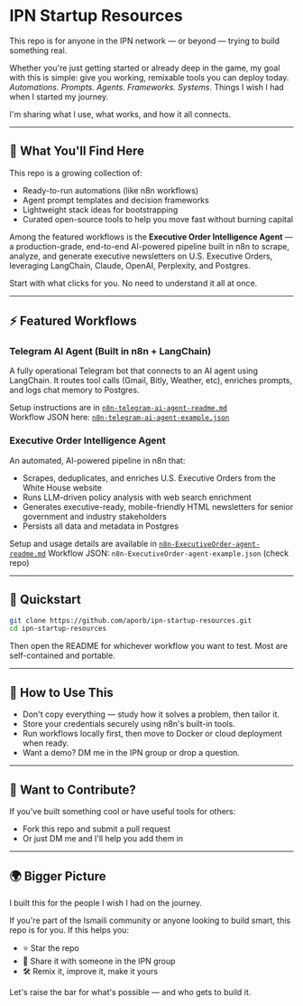 # IPN Startup Resources

This repo is for anyone in the IPN network — or beyond — trying to build something real.

Whether you're just getting started or already deep in the game, my goal with this is simple: give you working, remixable tools you can deploy today. *Automations. Prompts. Agents. Frameworks. Systems.* Things I wish I had when I started my journey.

I'm sharing what I use, what works, and how it all connects.

---

## 🧰 What You'll Find Here

This repo is a growing collection of:

- Ready-to-run automations (like n8n workflows)
- Agent prompt templates and decision frameworks
- Lightweight stack ideas for bootstrapping
- Curated open-source tools to help you move fast without burning capital

Among the featured workflows is the **Executive Order Intelligence Agent** — a production-grade, end-to-end AI-powered pipeline built in n8n to scrape, analyze, and generate executive newsletters on U.S. Executive Orders, leveraging LangChain, Claude, OpenAI, Perplexity, and Postgres.

Start with what clicks for you. No need to understand it all at once.

---

## ⚡ Featured Workflows
### Telegram AI Agent (Built in n8n + LangChain)

A fully operational Telegram bot that connects to an AI agent using LangChain. It routes tool calls (Gmail, Bitly, Weather, etc), enriches prompts, and logs chat memory to Postgres.

Setup instructions are in [`n8n-telegram-ai-agent-readme.md`](./n8n-telegram-ai-agent-readme.md)  
Workflow JSON here: [`n8n-telegram-ai-agent-example.json`](./n8n-telegram-ai-agent-example.json)

### Executive Order Intelligence Agent

An automated, AI-powered pipeline in n8n that:

- Scrapes, deduplicates, and enriches U.S. Executive Orders from the White House website
- Runs LLM-driven policy analysis with web search enrichment
- Generates executive-ready, mobile-friendly HTML newsletters for senior government and industry stakeholders
- Persists all data and metadata in Postgres

Setup and usage details are available in [`n8n-ExecutiveOrder-agent-readme.md`](./n8n-ExecutiveOrder-agent-readme.md)
Workflow JSON: `n8n-ExecutiveOrder-agent-example.json` (check repo)

---

## 🚀 Quickstart

```bash
git clone https://github.com/aporb/ipn-startup-resources.git
cd ipn-startup-resources
```

Then open the README for whichever workflow you want to test. Most are self-contained and portable.

---

## 🧠 How to Use This

* Don't copy everything — study how it solves a problem, then tailor it.
* Store your credentials securely using n8n's built-in tools.
* Run workflows locally first, then move to Docker or cloud deployment when ready.
* Want a demo? DM me in the IPN group or drop a question.

---

## 🤝 Want to Contribute?

If you've built something cool or have useful tools for others:

* Fork this repo and submit a pull request
* Or just DM me and I'll help you add them in

---

## 🌍 Bigger Picture

I built this for the people I wish I had on the journey.

If you're part of the Ismaili community or anyone looking to build smart, this repo is for you.
If this helps you:
* ⭐ Star the repo
* 📩 Share it with someone in the IPN group
* 🛠️ Remix it, improve it, make it yours

Let's raise the bar for what's possible — and who gets to build it.
